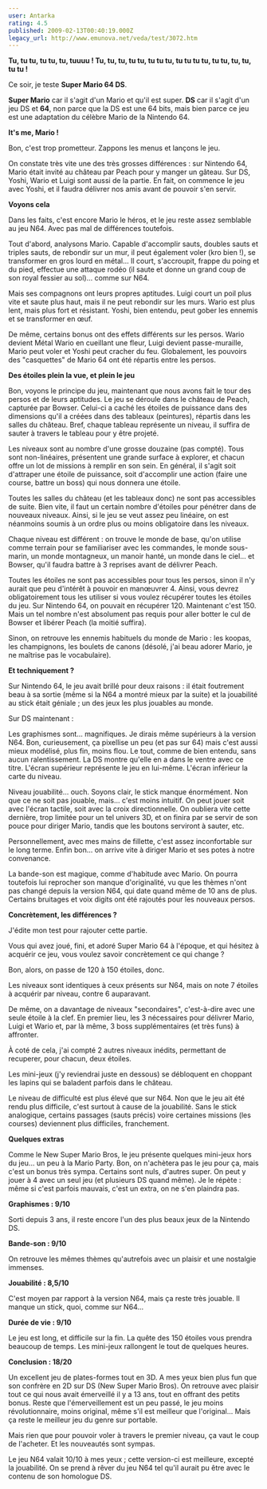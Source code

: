 ```yaml
---
user: Antarka
rating: 4.5
published: 2009-02-13T00:40:19.000Z
legacy_url: http://www.emunova.net/veda/test/3072.htm
---
```

**Tu, tu tu, tu tu, tu, tuuuu ! Tu, tu, tu, tu tu, tu tu tu, tu tu tu tu, tu tu, tu, tu, tu tu !**  

  

Ce soir, je teste **Super Mario 64 DS**.  

  

**Super Mario** car il s'agit d'un Mario et qu'il est super. **DS** car il s'agit d'un jeu DS et **64**, non parce que la DS est une 64 bits, mais bien parce ce jeu est une adaptation du célèbre Mario de la Nintendo 64\.  

  

**It's me, Mario !**  

  

Bon, c'est trop prometteur. Zappons les menus et lançons le jeu.  

  

On constate très vite une des très grosses différences : sur Nintendo 64, Mario était invité au château par Peach pour y manger un gâteau. Sur DS, Yoshi, Wario et Luigi sont aussi de la partie. En fait, on commence le jeu avec Yoshi, et il faudra délivrer nos amis avant de pouvoir s'en servir.  

  

**Voyons cela**  

  

Dans les faits, c'est encore Mario le héros, et le jeu reste assez semblable au jeu N64\. Avec pas mal de différences toutefois.  

  

Tout d'abord, analysons Mario. Capable d'accomplir sauts, doubles sauts et triples sauts, de rebondir sur un mur, il peut également voler (kro bien !), se transformer en gros lourd en métal... Il court, s'accroupit, frappe du poing et du pied, effectue une attaque rodéo (il saute et donne un grand coup de son royal fessier au sol)... comme sur N64\.  

  

Mais ses compagnons ont leurs propres aptitudes. Luigi court un poil plus vite et saute plus haut, mais il ne peut rebondir sur les murs. Wario est plus lent, mais plus fort et résistant. Yoshi, bien entendu, peut gober les ennemis et se transformer en œuf.  

  

De même, certains bonus ont des effets différents sur les persos. Wario devient Métal Wario en cueillant une fleur, Luigi devient passe-muraille, Mario peut voler et Yoshi peut cracher du feu. Globalement, les pouvoirs des "casquettes" de Mario 64 ont été répartis entre les persos.  

  

**Des étoiles plein la vue, et plein le jeu**  

  

Bon, voyons le principe du jeu, maintenant que nous avons fait le tour des persos et de leurs aptitudes. Le jeu se déroule dans le château de Peach, capturée par Bowser. Celui-ci a caché les étoiles de puissance dans des dimensions qu'il a créées dans des tableaux (peintures), répartis dans les salles du château. Bref, chaque tableau représente un niveau, il suffira de sauter à travers le tableau pour y être projeté.  

  

Les niveaux sont au nombre d'une grosse douzaine (pas compté). Tous sont non-linéaires, présentent une grande surface à explorer, et chacun offre un lot de missions à remplir en son sein. En général, il s'agit soit d'attraper une étoile de puissance, soit d'accomplir une action (faire une course, battre un boss) qui nous donnera une étoile.  

  

Toutes les salles du château (et les tableaux donc) ne sont pas accessibles de suite. Bien vite, il faut un certain nombre d'étoiles pour pénétrer dans de nouveaux niveaux. Ainsi, si le jeu se veut assez peu linéaire, on est néanmoins soumis à un ordre plus ou moins obligatoire dans les niveaux.  

  

Chaque niveau est différent : on trouve le monde de base, qu'on utilise comme terrain pour se familiariser avec les commandes, le monde sous-marin, un monde montagneux, un manoir hanté, un monde dans le ciel... et Bowser, qu'il faudra battre à 3 reprises avant de délivrer Peach.  

  

Toutes les étoiles ne sont pas accessibles pour tous les persos, sinon il n'y aurait que peu d'intérêt à pouvoir en manœuvrer 4\. Ainsi, vous devrez obligatoirement tous les utiliser si vous voulez récupérer toutes les étoiles du jeu. Sur Nintendo 64, on pouvait en récupérer 120\. Maintenant c'est 150\. Mais un tel nombre n'est absolument pas requis pour aller botter le cul de Bowser et libérer Peach (la moitié suffira).  

  

Sinon, on retrouve les ennemis habituels du monde de Mario : les koopas, les champignons, les boulets de canons (désolé, j'ai beau adorer Mario, je ne maîtrise pas le vocabulaire).  

  

**Et techniquement ?**  

  

Sur Nintendo 64, le jeu avait brillé pour deux raisons : il était foutrement beau à sa sortie (même si la N64 a montré mieux par la suite) et la jouabilité au stick était géniale ; un des jeux les plus jouables au monde.  

  

Sur DS maintenant :   

  

Les graphismes sont... magnifiques. Je dirais même supérieurs à la version N64\. Bon, curieusement, ça pixellise un peu (et pas sur 64) mais c'est aussi mieux modélisé, plus fin, moins flou. Le tout, comme de bien entendu, sans aucun ralentissement. La DS montre qu'elle en a dans le ventre avec ce titre. L'écran supérieur représente le jeu en lui-même. L'écran inférieur la carte du niveau.  

  

Niveau jouabilité... ouch. Soyons clair, le stick manque énormément. Non que ce ne soit pas jouable, mais... c'est moins intuitif. On peut jouer soit avec l'écran tactile, soit avec la croix directionnelle. On oubliera vite cette dernière, trop limitée pour un tel univers 3D, et on finira par se servir de son pouce pour diriger Mario, tandis que les boutons serviront à sauter, etc.  

  

Personnellement, avec mes mains de fillette, c'est assez inconfortable sur le long terme. Enfin bon... on arrive vite à diriger Mario et ses potes à notre convenance.  

  

La bande-son est magique, comme d'habitude avec Mario. On pourra toutefois lui reprocher son manque d'originalité, vu que les thèmes n'ont pas changé depuis la version N64, qui date quand même de 10 ans de plus. Certains bruitages et voix digits ont été rajoutés pour les nouveaux persos.  

  

**Concrètement, les différences ?**  

  

J'édite mon test pour rajouter cette partie.  

  

Vous qui avez joué, fini, et adoré Super Mario 64 à l'époque, et qui hésitez à acquérir ce jeu, vous voulez savoir concrètement ce qui change ?  

  

Bon, alors, on passe de 120 à 150 étoiles, donc.  

  

Les niveaux sont identiques à ceux présents sur N64, mais on note 7 étoiles à acquérir par niveau, contre 6 auparavant.  

  

De même, on a davantage de niveaux "secondaires", c'est-à-dire avec une seule étoile à la clef. En premier lieu, les 3 nécessaires pour délivrer Mario, Luigi et Wario et, par là même, 3 boss supplémentaires (et très funs) à affronter.  

  

À coté de cela, j'ai compté 2 autres niveaux inédits, permettant de recuperer, pour chacun, deux étoiles.  

  

Les mini-jeux (j'y reviendrai juste en dessous) se débloquent en choppant les lapins qui se baladent parfois dans le château.   

  

Le niveau de difficulté est plus élevé que sur N64\. Non que le jeu ait été rendu plus difficile, c'est surtout à cause de la jouabilité. Sans le stick analogique, certains passages (sauts précis) voire certaines missions (les courses) deviennent plus difficiles, franchement.  

  

**Quelques extras**  

  

Comme le New Super Mario Bros, le jeu présente quelques mini-jeux hors du jeu... un peu à la Mario Party. Bon, on n'achètera pas le jeu pour ça, mais c'est un bonus très sympa. Certains sont nuls, d'autres super. On peut y jouer à 4 avec un seul jeu (et plusieurs DS quand même). Je le répète : même si c'est parfois mauvais, c'est un extra, on ne s'en plaindra pas.  

  

**Graphismes : 9/10**  

  

Sorti depuis 3 ans, il reste encore l'un des plus beaux jeux de la Nintendo DS.  

  

**Bande-son : 9/10**  

  

On retrouve les mêmes thèmes qu'autrefois avec un plaisir et une nostalgie immenses.  

  

**Jouabilité : 8,5/10**  

  

C'est moyen par rapport à la version N64, mais ça reste très jouable. Il manque un stick, quoi, comme sur N64...  

  

**Durée de vie : 9/10**  

  

Le jeu est long, et difficile sur la fin. La quête des 150 étoiles vous prendra beaucoup de temps. Les mini-jeux rallongent le tout de quelques heures.  

  

**Conclusion : 18/20**  

  

Un excellent jeu de plates-formes tout en 3D. A mes yeux bien plus fun que son confrère en 2D sur DS (New Super Mario Bros). On retrouve avec plaisir tout ce qui nous avait émerveillé il y a 13 ans, tout en offrant des petits bonus. Reste que l'émerveillement est un peu passé, le jeu moins révolutionnaire, moins original, même s'il est meilleur que l'original... Mais ça reste le meilleur jeu du genre sur portable.  

  

Mais rien que pour pouvoir voler à travers le premier niveau, ça vaut le coup de l'acheter. Et les nouveautés sont sympas.  

  

Le jeu N64 valait 10/10 à mes yeux ; cette version-ci est meilleure, excepté la jouabilité. On se prend à rêver du jeu N64 tel qu'il aurait pu être avec le contenu de son homologue DS.